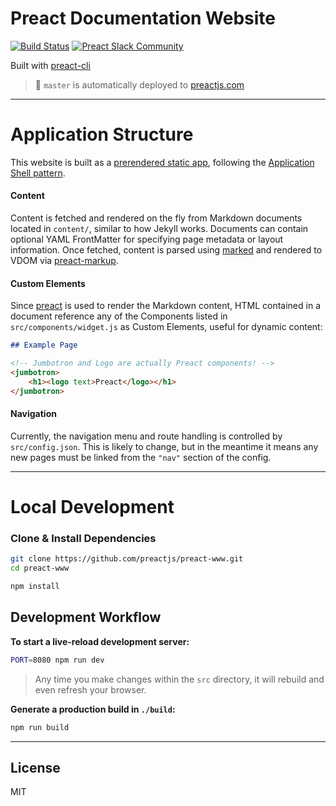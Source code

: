 # Preact Documentation Website

[![Build Status](https://travis-ci.org/preactjs/preact-www.svg?branch=master)](https://travis-ci.org/preactjs/preact-www)
[![Preact Slack Community](https://preact-slack.now.sh/badge.svg)](https://chat.preactjs.com/)

Built with [preact-cli](https://github.com/preactjs/preact-cli)

> :rocket: `master` is automatically deployed to [preactjs.com](https://preactjs.com)

---

# Application Structure

This website is built as a [prerendered static app](https://developers.google.com/web/updates/2019/02/rendering-on-the-web#static-rendering), following the [Application Shell pattern](https://developers.google.com/web/fundamentals/architecture/app-shell).

#### Content

Content is fetched and rendered on the fly from Markdown documents located in `content/`, similar to how Jekyll works.
Documents can contain optional YAML FrontMatter for specifying page metadata or layout information.
Once fetched, content is parsed using [marked] and rendered to VDOM via [preact-markup].

#### Custom Elements

Since [preact] is used to render the Markdown content, HTML contained in a document reference any of the Components listed in `src/components/widget.js` as Custom Elements, useful for dynamic content:

```md
## Example Page

<!-- Jumbotron and Logo are actually Preact components! -->
<jumbotron>
    <h1><logo text>Preact</logo></h1>
</jumbotron>
```

#### Navigation

Currently, the navigation menu and route handling is controlled by `src/config.json`.
This is likely to change, but in the meantime it means any new pages must be linked from the `"nav"` section of the config.

---

# Local Development

### Clone & Install Dependencies

```sh
git clone https://github.com/preactjs/preact-www.git
cd preact-www

npm install
```

## Development Workflow

**To start a live-reload development server:**

```sh
PORT=8080 npm run dev
```

> Any time you make changes within the `src` directory, it will rebuild and even refresh your browser.

**Generate a production build in `./build`:**

```sh
npm run build
```

---

## License

MIT

[marked]: https://github.com/chjj/marked
[preact]: https://github.com/preactjs/preact
[preact-markup]: https://github.com/developit/preact-markup

